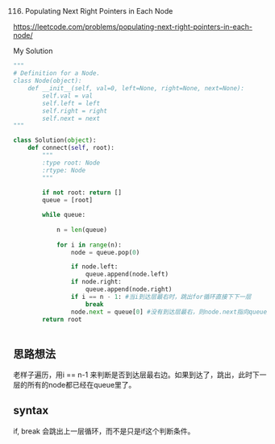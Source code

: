 ## 
116. Populating Next Right Pointers in Each Node
 
https://leetcode.com/problems/populating-next-right-pointers-in-each-node/

My Solution

```python
"""
# Definition for a Node.
class Node(object):
    def __init__(self, val=0, left=None, right=None, next=None):
        self.val = val
        self.left = left
        self.right = right
        self.next = next
"""

class Solution(object):
    def connect(self, root):
        """
        :type root: Node
        :rtype: Node
        """
        
        if not root: return []
        queue = [root]

        while queue:
     
            n = len(queue)
            
            for i in range(n):
                node = queue.pop(0)

                if node.left:
                    queue.append(node.left)
                if node.right:
                    queue.append(node.right)
                if i == n - 1: #当i到达层最右时，跳出for循环直接下下一层
                    break
                node.next = queue[0] #没有到达层最右，则node.next指向queue里面的第一个数
        return root
        
```

## 思路想法
老样子遍历，用i == n-1 来判断是否到达层最右边。如果到达了，跳出，此时下一层的所有的node都已经在queue里了。

## syntax
if, break 会跳出上一层循环，而不是只是if这个判断条件。
